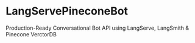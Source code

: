 # LangServePineconeBot
Production-Ready Conversational Bot API using LangServe, LangSmith &amp; Pinecone VerctorDB
